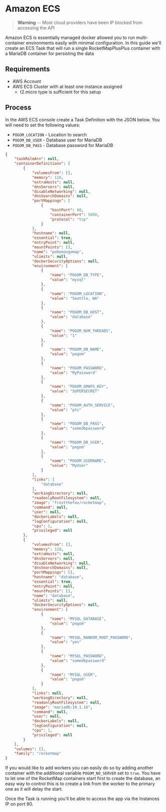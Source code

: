 # Amazon ECS

> **Warning** -- Most cloud providers have been IP blocked from accessing the API

Amazon ECS is essentially managed docker allowed you to run multi-container environments easily with minimal configuration. In this guide we'll create an ECS Task that will run a single RocketMapPlusPlus container with a MariaDB container for persisting the data

## Requirements

* AWS Account
* AWS ECS Cluster with at least one instance assigned
    * t2.micro type is sufficient for this setup

## Process

In the AWS ECS console create a Task Definition with the JSON below. You will need to set the following values:

* `POGOM_LOCATION` - Location to search
* `POGOM_DB_USER` - Database user for MariaDB
* `POGOM_DB_PASS` - Database password for MariaDB

```json
{
    "taskRoleArn": null,
    "containerDefinitions": [
        {
            "volumesFrom": [],
            "memory": 128,
            "extraHosts": null,
            "dnsServers": null,
            "disableNetworking": null,
            "dnsSearchDomains": null,
            "portMappings": [
                {
                    "hostPort": 80,
                    "containerPort": 5000,
                    "protocol": "tcp"
                }
            ],
            "hostname": null,
            "essential": true,
            "entryPoint": null,
            "mountPoints": [],
            "name": "pokemongomap",
            "ulimits": null,
            "dockerSecurityOptions": null,
            "environment": [
                {
                    "name": "POGOM_DB_TYPE",
                    "value": "mysql"
                },
                {
                    "name": "POGOM_LOCATION",
                    "value": "Seattle, WA"
                },
                {
                    "name": "POGOM_DB_HOST",
                    "value": "database"
                },
                {
                    "name": "POGOM_NUM_THREADS",
                    "value": "1"
                },
                {
                    "name": "POGOM_DB_NAME",
                    "value": "pogom"
                },
                {
                    "name": "POGOM_PASSWORD",
                    "value": "MyPassword"
                },
                {
                    "name": "POGOM_GMAPS_KEY",
                    "value": "SUPERSECRET"
                },
                {
                    "name": "POGOM_AUTH_SERVICE",
                    "value": "ptc"
                },
                {
                    "name": "POGOM_DB_PASS",
                    "value": "somedbpassword"
                },
                {
                    "name": "POGOM_DB_USER",
                    "value": "pogom"
                },
                {
                    "name": "POGOM_USERNAME",
                    "value": "MyUser"
                }
            ],
            "links": [
                "database"
            ],
            "workingDirectory": null,
            "readonlyRootFilesystem": null,
            "image": "frostthefox/rocketmap",
            "command": null,
            "user": null,
            "dockerLabels": null,
            "logConfiguration": null,
            "cpu": 1,
            "privileged": null
        },
        {
            "volumesFrom": [],
            "memory": 128,
            "extraHosts": null,
            "dnsServers": null,
            "disableNetworking": null,
            "dnsSearchDomains": null,
            "portMappings": [],
            "hostname": "database",
            "essential": true,
            "entryPoint": null,
            "mountPoints": [],
            "name": "database",
            "ulimits": null,
            "dockerSecurityOptions": null,
            "environment": [
                {
                    "name": "MYSQL_DATABASE",
                    "value": "pogom"
                },
                {
                    "name": "MYSQL_RANDOM_ROOT_PASSWORD",
                    "value": "yes"
                },
                {
                    "name": "MYSQL_PASSWORD",
                    "value": "somedbpassword"
                },
                {
                    "name": "MYSQL_USER",
                    "value": "pogom"
                }
            ],
            "links": null,
            "workingDirectory": null,
            "readonlyRootFilesystem": null,
            "image": "mariadb:10.1.16",
            "command": null,
            "user": null,
            "dockerLabels": null,
            "logConfiguration": null,
            "cpu": 1,
            "privileged": null
        }
    ],
    "volumes": [],
    "family": "rocketmap"
}
```


If you would like to add workers you can easily do so by adding another container with the additional variable `POGOM_NO_SERVER` set to `true`. You have to let one of the RocketMap containers start first to create the database, an easy way to control this is to create a link from the worker to the primary one as it will delay the start.

Once the Task is running you'll be able to access the app via the Instances IP on port 80.
